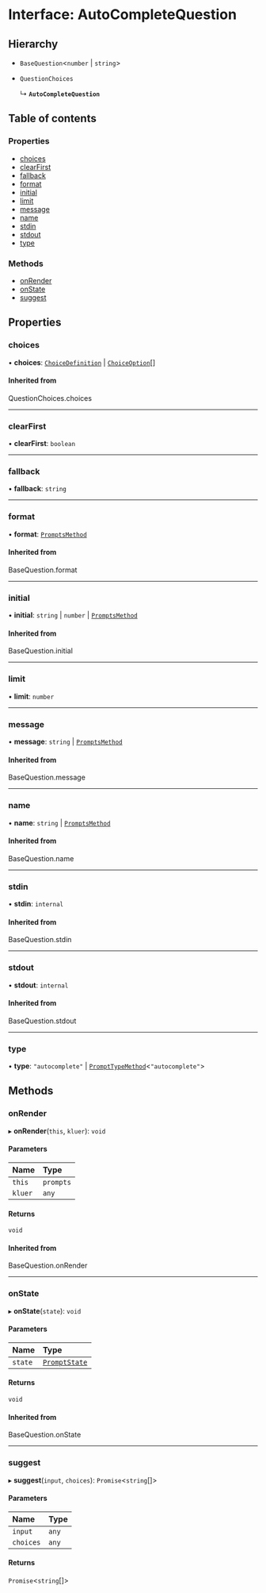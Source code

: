 # Interface: AutoCompleteQuestion

## Hierarchy

- `BaseQuestion`\<`number` \| `string`\>

- `QuestionChoices`

  ↳ **`AutoCompleteQuestion`**

## Table of contents

### Properties

- [choices](AutoCompleteQuestion.md#choices)
- [clearFirst](AutoCompleteQuestion.md#clearfirst)
- [fallback](AutoCompleteQuestion.md#fallback)
- [format](AutoCompleteQuestion.md#format)
- [initial](AutoCompleteQuestion.md#initial)
- [limit](AutoCompleteQuestion.md#limit)
- [message](AutoCompleteQuestion.md#message)
- [name](AutoCompleteQuestion.md#name)
- [stdin](AutoCompleteQuestion.md#stdin)
- [stdout](AutoCompleteQuestion.md#stdout)
- [type](AutoCompleteQuestion.md#type)

### Methods

- [onRender](AutoCompleteQuestion.md#onrender)
- [onState](AutoCompleteQuestion.md#onstate)
- [suggest](AutoCompleteQuestion.md#suggest)

## Properties

### choices

• **choices**: [`ChoiceDefinition`](ChoiceDefinition.md) \| [`ChoiceOption`](../README.md#choiceoption)[]

#### Inherited from

QuestionChoices.choices

___

### clearFirst

• **clearFirst**: `boolean`

___

### fallback

• **fallback**: `string`

___

### format

• **format**: [`PromptsMethod`](../README.md#promptsmethod)

#### Inherited from

BaseQuestion.format

___

### initial

• **initial**: `string` \| `number` \| [`PromptsMethod`](../README.md#promptsmethod)

#### Inherited from

BaseQuestion.initial

___

### limit

• **limit**: `number`

___

### message

• **message**: `string` \| [`PromptsMethod`](../README.md#promptsmethod)

#### Inherited from

BaseQuestion.message

___

### name

• **name**: `string` \| [`PromptsMethod`](../README.md#promptsmethod)

#### Inherited from

BaseQuestion.name

___

### stdin

• **stdin**: `internal`

#### Inherited from

BaseQuestion.stdin

___

### stdout

• **stdout**: `internal`

#### Inherited from

BaseQuestion.stdout

___

### type

• **type**: ``"autocomplete"`` \| [`PromptTypeMethod`](PromptTypeMethod.md)\<``"autocomplete"``\>

## Methods

### onRender

▸ **onRender**(`this`, `kluer`): `void`

#### Parameters

| Name | Type |
| :------ | :------ |
| `this` | `prompts` |
| `kluer` | `any` |

#### Returns

`void`

#### Inherited from

BaseQuestion.onRender

___

### onState

▸ **onState**(`state`): `void`

#### Parameters

| Name | Type |
| :------ | :------ |
| `state` | [`PromptState`](PromptState.md) |

#### Returns

`void`

#### Inherited from

BaseQuestion.onState

___

### suggest

▸ **suggest**(`input`, `choices`): `Promise`\<`string`[]\>

#### Parameters

| Name | Type |
| :------ | :------ |
| `input` | `any` |
| `choices` | `any` |

#### Returns

`Promise`\<`string`[]\>
